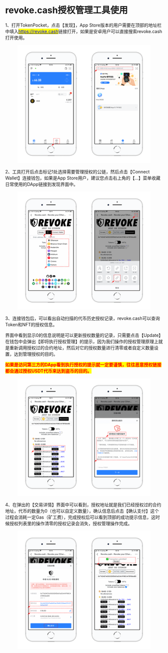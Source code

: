 # revoke.cash授权管理工具使用

1、打开TokenPocket，点击【发现】，App Store版本的用户需要在顶部的地址栏中填入[<mark style="color:blue;">https://revoke.cash</mark>](https://revoke.cash)链接打开，如果是安卓用户可以直接搜索revoke.cash打开使用。

<figure><img src="../../.gitbook/assets/1 (1) (2).png" alt=""><figcaption></figcaption></figure>

2、工具打开后点击标记1处选择需要管理授权的公链，然后点击【Connect Wallet】连接钱包，如果是App Store用户，建议您点击右上角的【...】菜单收藏日常使用的DApp链接到发现界面中。

<figure><img src="../../.gitbook/assets/2 (1) (1) (3).png" alt=""><figcaption></figcaption></figure>

3、连接钱包后，可以看出自动扫描的代币历史授权记录，revoke.cash可以查询Token和NFT的授权信息。

界面中看到显示0的信息说明是可以更新授权数量的记录，只需要点击【Update】在钱包中会弹出【即将执行授权管理】的提示，因为我们操作的授权管理原理上就是重新调用授权过的合约地址，然后对它的授权数量进行清零或者自定义数量设置，达到管理授权的目的。

<mark style="color:red;">**如果是访问第三方的DApp看到执行授权的提示就一定要谨慎，往往恶意授权链接都会通过授权USDT代币来达到盗币的目的。**</mark>

<figure><img src="../../.gitbook/assets/3 (1) (2).png" alt=""><figcaption></figcaption></figure>

4、在弹出的【交易详情】界面中可以看到，授权地址就是我们已经授权过的合约地址，代币的数量为0（也可以自定义数量），确认信息后点击【确认支付】这个过程会消耗一定Gas（矿工费），完成授权后可以看到顶部的成功提示信息，这时候授权列表里的操作清零的授权记录会消失，授权管理操作完成。

<figure><img src="../../.gitbook/assets/4 (1).png" alt=""><figcaption></figcaption></figure>
